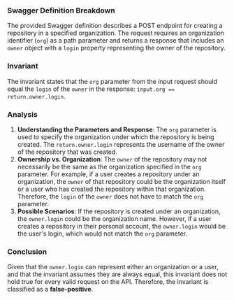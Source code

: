 ### Swagger Definition Breakdown
The provided Swagger definition describes a POST endpoint for creating a repository in a specified organization. The request requires an organization identifier (`org`) as a path parameter and returns a response that includes an `owner` object with a `login` property representing the owner of the repository.

### Invariant
The invariant states that the `org` parameter from the input request should equal the `login` of the `owner` in the response: `input.org == return.owner.login`.

### Analysis
1. **Understanding the Parameters and Response**: The `org` parameter is used to specify the organization under which the repository is being created. The `return.owner.login` represents the username of the owner of the repository that was created.
2. **Ownership vs. Organization**: The `owner` of the repository may not necessarily be the same as the organization specified in the `org` parameter. For example, if a user creates a repository under an organization, the `owner` of that repository could be the organization itself or a user who has created the repository within that organization. Therefore, the `login` of the `owner` does not have to match the `org` parameter.
3. **Possible Scenarios**: If the repository is created under an organization, the `owner.login` could be the organization name. However, if a user creates a repository in their personal account, the `owner.login` would be the user's login, which would not match the `org` parameter.

### Conclusion
Given that the `owner.login` can represent either an organization or a user, and that the invariant assumes they are always equal, this invariant does not hold true for every valid request on the API. Therefore, the invariant is classified as a **false-positive**.
